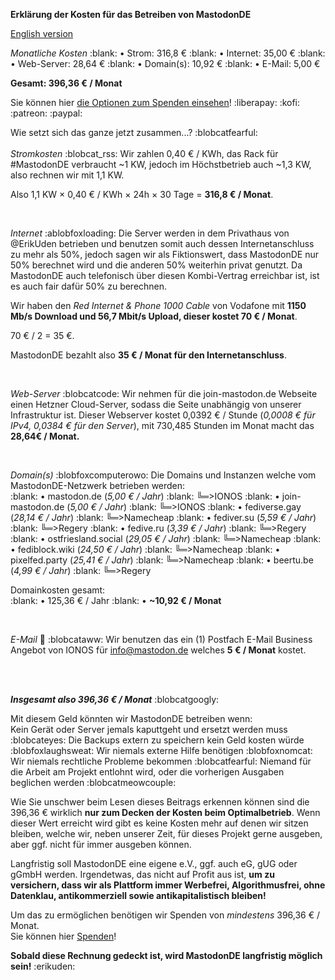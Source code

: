 **Erklärung der Kosten für das Betreiben von MastodonDE** 

[English version](https://mastodon.de/@MastodonDE/110811119053549314)

*Monatliche Kosten*
:blank: • Strom: 316,8 €
:blank: • Internet: 35,00 €
:blank: • Web-Server: 28,64 €
:blank: • Domain(s): 10,92 €
:blank: • E-Mail: 5,00 €

**Gesamt: 396,36 € / Monat**

Sie können hier [die Optionen zum Spenden einsehen](https://mastodon.de/@MastodonDE/111080741382091815)! :liberapay: :kofi: :patreon: :paypal:  
  
  
Wie setzt sich das ganze jetzt zusammen...? :blobcatfearful:  
</br>
*Stromkosten* :blobcat_rss:
Wir zahlen 0,40 € / KWh, das Rack für #MastodonDE verbraucht ~1 KW, jedoch im Höchstbetrieb auch ~1,3 KW, also rechnen wir mit 1,1 KW.

Also 1,1 KW × 0,40 € / KWh × 24h × 30 Tage = **316,8 € / Monat**.  
  
  
</br>
  
*Internet* :ablobfoxloading:
Die Server werden in dem Privathaus von @ErikUden betrieben und benutzen somit auch dessen Internetanschluss zu mehr als 50%, jedoch sagen wir als Fiktionswert, dass MastodonDE nur 50% berechnet wird und die anderen 50% weiterhin privat genutzt. Da MastodonDE auch telefonisch über diesen Kombi-Vertrag erreichbar ist, ist es auch fair dafür 50% zu berechnen. 
  
Wir haben den *Red Internet & Phone 1000 Cable* von Vodafone mit **1150 Mb/s Download und 56,7 Mbit/s Upload, dieser kostet 70 € / Monat**.  
  
70 € / 2 = 35 €.  
  
MastodonDE bezahlt also **35 € / Monat für den Internetanschluss**.  
  
  
</br>
  
*Web-Server* :blobcatcode:
Wir nehmen für die join-mastodon.de Webseite einen Hetzner Cloud-Server, sodass die Seite unabhängig von unserer Infrastruktur ist.
Dieser Webserver kostet 0,0392 € / Stunde (*0,0008 € für IPv4, 0,0384 € für den Server*), mit 730,485 Stunden im Monat macht das **28,64€ / Monat.** 

</br>
  
*Domain(s)* :blobfoxcomputerowo:
Die Domains und Instanzen welche vom MastodonDE-Netzwerk betrieben werden:  
:blank: • mastodon.de (*5,00 € / Jahr*)
:blank: ╚═>IONOS
:blank: • join-mastodon.de (*5,00 € / Jahr*)
:blank: ╚═>IONOS
:blank: • fediverse.gay (*28,14 € / Jahr*)
:blank: ╚═>Namecheap
:blank: • fediver.su (*5,59 € / Jahr*)
:blank: ╚═>Regery
:blank: • fedive.ru (*3,39 € / Jahr*)
:blank: ╚═>Regery
:blank: • ostfriesland.social (*29,05 € / Jahr*)
:blank: ╚═>Namecheap
:blank: • fediblock.wiki (*24,50 € / Jahr*)
:blank: ╚═>Namecheap
:blank: • pixelfed.party (*25,41 € / Jahr*)
:blank: ╚═>Namecheap
:blank: • beertu.be (*4,99 € / Jahr*)
:blank: ╚═>Regery

Domainkosten gesamt:  
:blank: • 125,36 € / Jahr
:blank: • **~10,92 € / Monat**
  
  
</br>
  
*E-Mail* 💌 :blobcataww:
Wir benutzen das ein (1) Postfach E-Mail Business Angebot von IONOS für [info@mastodon.de](mailto:info@mastodon.de) welches **5 € / Monat** kostet. 
  
  
</br>
</br>
  
***Insgesamt also 396,36 € / Monat*** :blobcatgoogly:
  
Mit diesem Geld könnten wir MastodonDE betreiben wenn:  
Kein Gerät oder Server jemals kaputtgeht und ersetzt werden muss :blobcateyes:
Die Backups extern zu speichern kein Geld kosten würde :blobfoxlaughsweat:
Wir niemals externe Hilfe benötigen :blobfoxnomcat:
Wir niemals rechtliche Probleme bekommen :blobcatfearful:
Niemand für die Arbeit am Projekt entlohnt wird, oder die vorherigen Ausgaben beglichen werden :blobcatmeowcouple:  
  
  
Wie Sie unschwer beim Lesen dieses Beitrags erkennen können sind die 396,36 € wirklich **nur zum Decken der Kosten beim Optimalbetrieb**. Wenn dieser Wert erreicht wird gibt es keine Kosten mehr auf denen wir sitzen bleiben, welche wir, neben unserer Zeit, für dieses Projekt gerne ausgeben, aber ggf. nicht für immer ausgeben können.
  
  
Langfristig soll MastodonDE eine eigene e.V., ggf. auch eG, gUG oder gGmbH werden. Irgendetwas, das nicht auf Profit aus ist, **um zu versichern, dass wir als Plattform immer Werbefrei, Algorithmusfrei, ohne Datenklau, antikommerziell sowie antikapitalistisch bleiben!**  
  
Um das zu ermöglichen benötigen wir Spenden von *mindestens* 396,36 € / Monat.  
Sie können hier [Spenden](https://mastodon.de/@MastodonDE/111080741382091815)! 
  
  
**Sobald diese Rechnung gedeckt ist, wird MastodonDE langfristig möglich sein!** :erikuden: